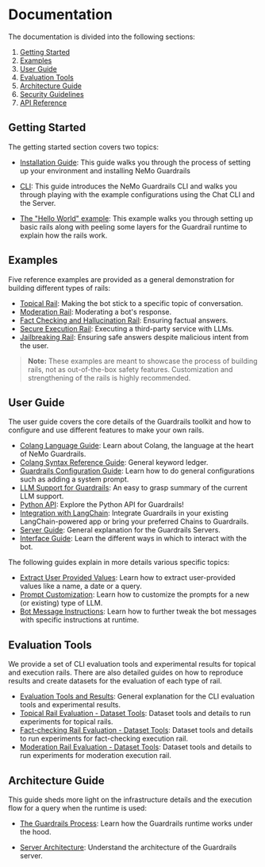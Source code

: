 # Documentation

The documentation is divided into the following sections:

1. [Getting Started](#getting-started)
2. [Examples](#examples)
3. [User Guide](#user-guide)
4. [Evaluation Tools](#evaluation-tools)
5. [Architecture Guide](#architecture-guide)
6. [Security Guidelines](./security/guidelines.md)
7. [API Reference](./api/README.md)

## Getting Started

The getting started section covers two topics:

* [Installation Guide](./getting_started/installation-guide.md): This guide walks you through the process of setting up your environment and installing NeMo Guardrails

* [CLI](./getting_started/cli.md): This guide introduces the NeMo Guardrails CLI and walks you through playing with the example configurations using the Chat CLI and the Server.

* [The "Hello World" example](./getting_started/hello-world.md): This example walks you through setting up basic rails along with peeling some layers for the Guardrail runtime to explain how the rails work.

## Examples

Five reference examples are provided as a general demonstration for building different types of rails:

* [Topical Rail](../examples/_deprecated/topical_rail/README.md): Making the bot stick to a specific topic of conversation.
* [Moderation Rail](../examples/_deprecated/moderation_rail/README.md): Moderating a bot's response.
* [Fact Checking and Hallucination Rail](../examples/_deprecated/grounding_rail/README.md): Ensuring factual answers.
* [Secure Execution Rail](../examples/_deprecated/execution_rails/README.md): Executing a third-party service with LLMs.
* [Jailbreaking Rail](../examples/_deprecated/jailbreak_check/README.md): Ensuring safe answers despite malicious intent from the user.

> **Note:** These examples are meant to showcase the process of building rails, not as out-of-the-box safety features. Customization and strengthening of the rails is highly recommended.

## User Guide

The user guide covers the core details of the Guardrails toolkit and how to configure and use different features to make your own rails.

* [Colang Language Guide](./user_guide/colang-language-syntax-guide.md): Learn about Colang, the language at the heart of NeMo Guardrails.
* [Colang Syntax Reference Guide](./user_guide/colang-syntax-reference.md): General keyword ledger.
* [Guardrails Configuration Guide](./user_guide/configuration-guide.md): Learn how to do general configurations such as adding a system prompt.
* [LLM Support for Guardrails](./user_guide/llm-support.md): An easy to grasp summary of the current LLM support.
* [Python API](./user_guide/python-api.md): Explore the Python API for Guardrails!
* [Integration with LangChain](./user_guide/integration-with-langchain.md): Integrate Guardrails in your existing LangChain-powered app or bring your preferred Chains to Guardrails.
* [Server Guide](./user_guide/server-guide.md): General explanation for the Guardrails Servers.
* [Interface Guide](./user_guide/server-guide.md): Learn the different ways in which to interact with the bot.

The following guides explain in more details various specific topics:

* [Extract User Provided Values](./user_guide/advanced/extract-user-provided-values.md): Learn how to extract user-provided values like a name, a date or a query.
* [Prompt Customization](./user_guide/advanced/prompt-customization.md): Learn how to customize the prompts for a new (or existing) type of LLM.
* [Bot Message Instructions](./user_guide/advanced/bot-message-instructions.md): Learn how to further tweak the bot messages with specific instructions at runtime.

## Evaluation Tools

We provide a set of CLI evaluation tools and experimental results for topical and execution rails.
There are also detailed guides on how to reproduce results and create datasets for the evaluation of each type of rail.

* [Evaluation Tools and Results](./../nemoguardrails/eval/README.md): General explanation for the CLI evaluation tools and experimental results.
* [Topical Rail Evaluation - Dataset Tools](./../nemoguardrails/eval/data/topical/README.md): Dataset tools and details to run experiments for topical rails.
* [Fact-checking Rail Evaluation - Dataset Tools](./../nemoguardrails/eval/data/factchecking/README.md): Dataset tools and details to run experiments for fact-checking execution rail.
* [Moderation Rail Evaluation - Dataset Tools](./../nemoguardrails/eval/data/moderation/README.md): Dataset tools and details to run experiments for moderation execution rail.

## Architecture Guide

This guide sheds more light on the infrastructure details and the execution flow for a query when the runtime is used:

* [The Guardrails Process](./architecture/README.md#the-guardrails-process): Learn how the Guardrails runtime works under the hood.

* [Server Architecture](./architecture/README.md#server-architecture): Understand the architecture of the Guardrails server.
